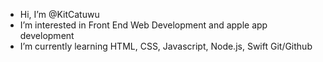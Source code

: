 - Hi, I’m @KitCatuwu
- I’m interested in Front End Web Development and apple app development
- I’m currently learning HTML, CSS, Javascript, Node.js, Swift Git/Github
